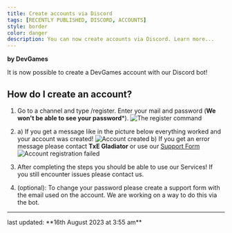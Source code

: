 ```yaml
---
title: Create accounts via Discord
tags: [RECENTLY PUBLISHED, DISCORD, ACCOUNTS]
style: border
color: danger
description: You can now create accounts via Discord. Learn more...
---
```


**by DevGames**


It is now possible to create a DevGames account with our Discord bot!

## How do I create an account?
1. Go to a channel and type /register. Enter your mail and password (**We won't be able to see your password***).
![The register command](https://tfngamesofficial.github.io/assets/example-cmd.png)

2. 
    a) If you get a message like in the picture below everything worked and your account was created!
![Account created](https://tfngamesofficial.github.io/assets/created-acc-dg.png)
    b) If you get an error message please contact **TxE Gladiator** or use our [Support Form](https://tfnghttps://tfngamesofficial.github.io/support/contact-us/)
![Account registration failed](https://tfngamesofficial.github.io/assets/register-dg-discord-fail.png)

3. After completing the steps you should be able to use our Services! If you still encounter issues please contact us.

4. (optional): To change your password please create a support form with the email used on the account. We are working on a way to do this via the bot.

<hr>
last updated: **16th August 2023 at 3:55 am**